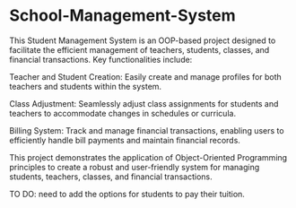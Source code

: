 # School-Management-System

This Student Management System is an OOP-based project designed to facilitate the efficient management of teachers, students, classes, and financial transactions. Key functionalities include:

Teacher and Student Creation: Easily create and manage profiles for both teachers and students within the system.

Class Adjustment: Seamlessly adjust class assignments for students and teachers to accommodate changes in schedules or curricula.

Billing System: Track and manage financial transactions, enabling users to efficiently handle bill payments and maintain financial records.

This project demonstrates the application of Object-Oriented Programming principles to create a robust and user-friendly system for managing students, teachers, classes, and financial transactions.

TO DO: need to add the options for students to pay their tuition. 
